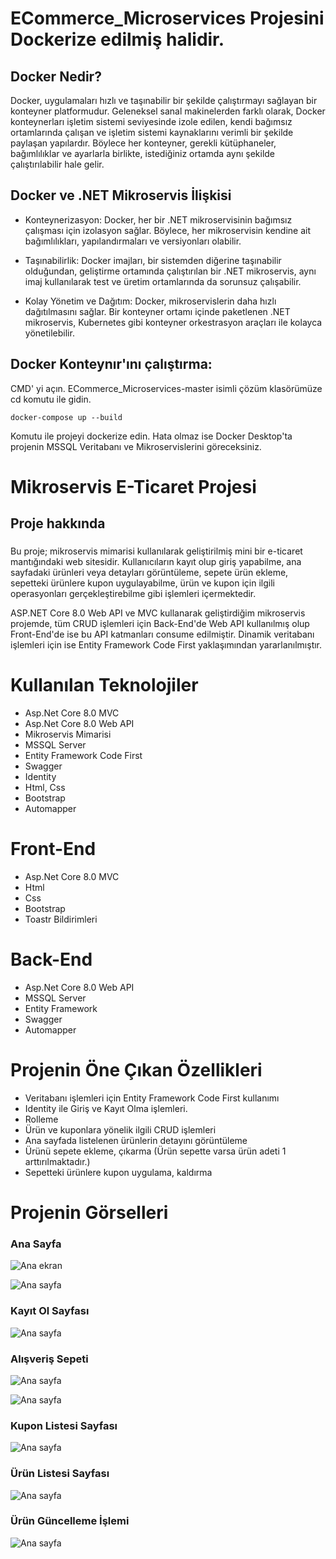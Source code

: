 # ECommerce_Microservices Projesini Dockerize edilmiş halidir.

## Docker Nedir?

Docker, uygulamaları hızlı ve taşınabilir bir şekilde çalıştırmayı sağlayan bir konteyner platformudur. Geleneksel sanal makinelerden farklı olarak, Docker konteynerları işletim sistemi seviyesinde izole edilen, kendi bağımsız ortamlarında çalışan ve işletim sistemi kaynaklarını verimli bir şekilde paylaşan yapılardır. Böylece her konteyner, gerekli kütüphaneler, bağımlılıklar ve ayarlarla birlikte, istediğiniz ortamda aynı şekilde çalıştırılabilir hale gelir.

## Docker ve .NET Mikroservis İlişkisi

- Konteynerizasyon: Docker, her bir .NET mikroservisinin bağımsız çalışması için izolasyon sağlar. Böylece, her mikroservisin kendine ait bağımlılıkları, yapılandırmaları ve versiyonları olabilir.

- Taşınabilirlik: Docker imajları, bir sistemden diğerine taşınabilir olduğundan, geliştirme ortamında çalıştırılan bir .NET mikroservis, aynı imaj kullanılarak test ve üretim ortamlarında da sorunsuz çalışabilir.

- Kolay Yönetim ve Dağıtım: Docker, mikroservislerin daha hızlı dağıtılmasını sağlar. Bir konteyner ortamı içinde paketlenen .NET mikroservis, Kubernetes gibi konteyner orkestrasyon araçları ile kolayca yönetilebilir.

## Docker Konteynır'ını çalıştırma:

CMD' yi açın. ECommerce_Microservices-master isimli çözüm klasörümüze cd komutu ile gidin.

```
docker-compose up --build
```
Komutu ile projeyi dockerize edin. Hata olmaz ise Docker Desktop'ta projenin MSSQL Veritabanı ve Mikroservislerini göreceksiniz. 

# Mikroservis E-Ticaret Projesi
## Proje hakkında

###
Bu proje; mikroservis mimarisi kullanılarak geliştirilmiş mini bir e-ticaret mantığındaki web sitesidir. Kullanıcıların kayıt olup giriş yapabilme, ana sayfadaki ürünleri veya detayları görüntüleme, 
sepete ürün ekleme, sepetteki ürünlere kupon uygulayabilme, ürün ve kupon için ilgili operasyonları gerçekleştirebilme gibi işlemleri içermektedir.

ASP.NET Core 8.0 Web API ve MVC kullanarak geliştirdiğim mikroservis projemde, tüm CRUD işlemleri için Back-End'de Web API kullanılmış olup Front-End'de ise bu API katmanları consume edilmiştir. 
Dinamik veritabanı işlemleri için ise Entity Framework Code First yaklaşımından yararlanılmıştır.
###

# Kullanılan Teknolojiler
- Asp.Net Core 8.0 MVC
- Asp.Net Core 8.0 Web API
- Mikroservis Mimarisi
- MSSQL Server
- Entity Framework Code First
- Swagger
- Identity
- Html, Css
- Bootstrap
- Automapper

# Front-End
- Asp.Net Core 8.0 MVC
- Html
- Css
- Bootstrap
- Toastr Bildirimleri

# Back-End
- Asp.Net Core 8.0 Web API
- MSSQL Server
- Entity Framework
- Swagger
- Automapper
  
# Projenin Öne Çıkan Özellikleri
- Veritabanı işlemleri için Entity Framework Code First kullanımı
- Identity ile Giriş ve Kayıt Olma işlemleri.
- Rolleme
- Ürün ve kuponlara yönelik ilgili CRUD işlemleri
- Ana sayfada listelenen ürünlerin detayını görüntüleme
- Ürünü sepete ekleme, çıkarma (Ürün sepette varsa ürün adeti 1 arttırılmaktadır.)
- Sepetteki ürünlere kupon uygulama, kaldırma


# Projenin Görselleri

### Ana Sayfa 
![Ana ekran](https://github.com/busraozdemir0/ECommerce_Microservices/blob/master/ProjectScreenShots/home1.png)

![Ana sayfa](https://github.com/busraozdemir0/ECommerce_Microservices/blob/master/ProjectScreenShots/home_detail.png)

### Kayıt Ol Sayfası
![Ana sayfa](https://github.com/busraozdemir0/ECommerce_Microservices/blob/master/ProjectScreenShots/registerPage.png)

### Alışveriş Sepeti
![Ana sayfa](https://github.com/busraozdemir0/ECommerce_Microservices/blob/master/ProjectScreenShots/shoppingCart2.png)

![Ana sayfa](https://github.com/busraozdemir0/ECommerce_Microservices/blob/master/ProjectScreenShots/shoppingCart3_coupon.png)

### Kupon Listesi Sayfası
![Ana sayfa](https://github.com/busraozdemir0/ECommerce_Microservices/blob/master/ProjectScreenShots/couponList.png)

### Ürün Listesi Sayfası
![Ana sayfa](https://github.com/busraozdemir0/ECommerce_Microservices/blob/master/ProjectScreenShots/productList.png)

### Ürün Güncelleme İşlemi
![Ana sayfa](https://github.com/busraozdemir0/ECommerce_Microservices/blob/master/ProjectScreenShots/productUpdatePage.png)
